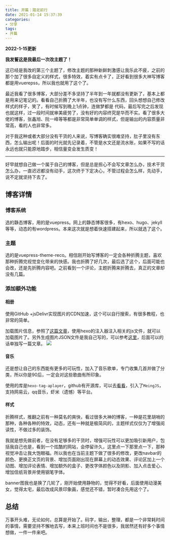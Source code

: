 ```yaml
---
title: 开篇：踏足前行
date: 2021-01-14 15:37:39
categories:
- 分享
tags:
- 开篇
---
```


**2022-1-15更新**

**我发誓这是我最后一次改主题了！**

这已经是我改的第三个主题了，修改主题的那种新鲜刺激感让我乐此不疲，之前的那个加了很多自定义的样式，很多特效，着实有点卡了，正好看到很多大神写博客都是用vuerepss，所以我也就用了这个了。

最近我看了很多博客，大部分差不多坚持了半年到一年就都没有更新了，基本上都是用来记笔记的。看看自己折腾了大半年，也没有写什么东西，回头想想自己修改样式的样子，笑了，有时候写到晚上1点钟，连做梦都是
代码，最后写完之后发现也就这样，过一段时间就审美疲劳了，没有好的内容终究是华而不实。看了很多大佬的博客，张鑫旭、阮一峰等等都是非常简单单调的样式，但是输出的内容质量非常高，看的人也非常多。

对于我这种或者大部分没有干货的人来说，写博客确实很难坚持，肚子里没有东西，怎么输出呢！后面的时光就先记录着，不管是水文还是流水账，如果不写的话永远也就只能原地踏步，相信量变会发生质变！

---

好早就想自己做一个属于自己的博客，但是总是担心不会写文章怎么办，技术干货怎么办，一直迟迟都没有动手，这次终于下定决心，不管过程会怎么样，先动手，说不定就坚持下去了。
## 博客详情
### 博客系统
选的静态博客，用的是vuepress。网上的静态博客很多，有hexo、hugo、jekyll等等，动态的有wordpress。本来这次就是想着快速搭建起来，所以就选了这个。
### 主题
选的是vuepress-theme-reco。相信刚开始写博客的一定会各种折腾主题，喜欢那种折腾完视觉变化带来的快感。我也折腾了好几次，最后选了这个，后面可能也会改，还是先折腾内容吧。之前看到一个评论，主题折腾来折腾去，真正的文章却没有几篇。
### 添加额外功能
#### 相册
使用GitHub +jsDelivr实现图片的CDN加速，这个可以自行搜索，有很多教程，也非常的简单。

加载图片信息，参照了[这篇文章](https://www.aigisss.com/blog/posts/798ba833.html)，使用hexo的注入器注入相关的js文件，就可以加载图片了。另外生成图片JSON文件是我自己写的，可以参考[这里](https://github.com/ddshiyu/zredImage)，后面可以的话单独写一篇文章。
![](https://cdn.jsdelivr.net/gh/ddshiyu/pic@main/2591641954357_.pic.jpg)
#### 音乐
还是想让自己的东西能有更多的可玩性，加入了音乐歌单，专门收集几首并做了分类，所以你是90后，一定会对这些歌曲有所印象。

使用的库是`hexo-tag-aplayer`，github有开源库，可以去[看看](https://github.com/MoePlayer/hexo-tag-aplayer)，引入了`MeingJS`，支持网易云，qq音乐，虾米（遗憾）等平台。

#### 样式
折腾样式，推翻之前有一种莫名的爽快，看过很多大神的博客，一种是花里胡哨的那种，各种各种的特效，动态，还有一种就是极简风的，主题样式仅仅为了增强阅读性，不做过多的装饰。

我就是想先做前者，在没有足够多的干货时，增强可玩性可以更加吸引新用户，包括我自己也是，看到一个炫酷的网站，会停留许久，这里点一下那里点一下，那种视觉冲击让我大饱眼福。所以我也在当前主题下做了很多的修改，更改navbar的颜色、更换正文页的背景、增加页面刚出现在屏幕上的动态效果、评论区加上一个动图、增加评论表情、增加额外的盒子、更改字体颜色以及阴影、加入点击爱心、增加信纸背景并使用钢笔字体。

banner图我也是换了几轮了，刚开始使用静物的，觉得不好看，后面使用动漫美女，觉得太宅，最后改成风景印象画，感觉还不错，暂时凑合先用这个了。

## 总结
万事开头难，无论如何，总算是开始了。码字，输出，整理，都是一个非常耗时间的事情，需要坚持不懈地去写，本来上班时间也不是很多，我居然还有好多个事情想做，一件一件来吧。
